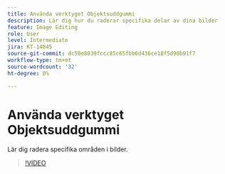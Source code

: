 ```yaml
---
title: Använda verktyget Objektsuddgummi
description: Lär dig hur du raderar specifika delar av dina bilder
feature: Image Editing
role: User
level: Intermediate
jira: KT-14845
source-git-commit: dc50e8039fccc85c65fbb6d436ce18f5d90b91f7
workflow-type: tm+mt
source-wordcount: '32'
ht-degree: 0%

---
```


# Använda verktyget Objektsuddgummi

Lär dig radera specifika områden i bilder.

>[!VIDEO](https://video.tv.adobe.com/v/3427019?quality=12&learn=on&hidetitle=true)
